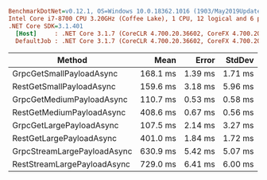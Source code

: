 ``` ini

BenchmarkDotNet=v0.12.1, OS=Windows 10.0.18362.1016 (1903/May2019Update/19H1)
Intel Core i7-8700 CPU 3.20GHz (Coffee Lake), 1 CPU, 12 logical and 6 physical cores
.NET Core SDK=3.1.401
  [Host]     : .NET Core 3.1.7 (CoreCLR 4.700.20.36602, CoreFX 4.700.20.37001), X64 RyuJIT
  DefaultJob : .NET Core 3.1.7 (CoreCLR 4.700.20.36602, CoreFX 4.700.20.37001), X64 RyuJIT


```
|                      Method |     Mean |   Error |  StdDev |
|---------------------------- |---------:|--------:|--------:|
|    GrpcGetSmallPayloadAsync | 168.1 ms | 1.39 ms | 1.71 ms |
|    RestGetSmallPayloadAsync | 159.6 ms | 3.18 ms | 5.96 ms |
|   GrpcGetMediumPayloadAsync | 110.7 ms | 0.53 ms | 0.58 ms |
|   RestGetMediumPayloadAsync | 408.6 ms | 0.67 ms | 0.56 ms |
|    GrpcGetLargePayloadAsync | 107.5 ms | 2.14 ms | 3.27 ms |
|    RestGetLargePayloadAsync | 401.0 ms | 1.84 ms | 1.72 ms |
| GrpcStreamLargePayloadAsync | 630.9 ms | 5.42 ms | 5.07 ms |
| RestStreamLargePayloadAsync | 729.0 ms | 6.41 ms | 6.00 ms |
